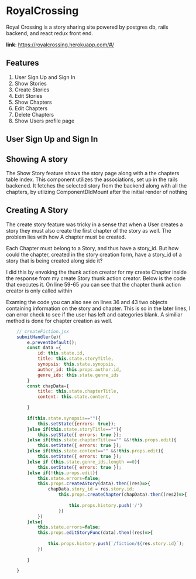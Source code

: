 # RoyalCrossing

Royal Crossing is a story sharing site powered by postgres db, rails backend, and react redux front end. 

__link__: https://royalcrossing.herokuapp.com/#/


## Features

1. User Sign Up and Sign In
1. Show Stories
1. Create Stories
1. Edit Stories
1. Show Chapters
1. Edit Chapters
1. Delete Chapters
1. Show Users profile page

## User Sign Up and Sign In

## Showing A story
The Show Story feature shows the story page  along with a the chapters table index. This component utilizes the associations, set up in the rails backened. It fetches the selected story from the backend along with all the chapters, by utlizing ComponentDIdMount after the initial render of nothing

## Creating A Story
The create story feature was tricky in a sense that when a User creates a story they must also create the first chapter of the story as well. The problem lies with how A chapter must be created. 

Each Chapter must belong to a Story, and thus have a story_id. But how could the chapter, created in the story creation form, have a story_id of a story that is being created along side it?

I did this by envoking the thunk action creator for my create Chapter inside the response from my create Story thunk action creator. Below is the code that executes it. On line 59-65 you can see that the chapter thunk action creator is only called within 

Examing the code you can also see on lines 36 and 43 two objects containing information on the story and chapter. This is so in the later lines, I can error check to see if the user has left and categories blank. A similiar method is done for chapter creation as well.

```javascript
    // createFiction.jsx
    submitHandler(e){
        e.preventDefault();
        const data ={
            id: this.state.id,
            title: this.state.storyTitle,
            synopsis: this.state.synopsis,
            author_id: this.props.author.id,
            genre_ids: this.state.genre_ids
        }
        const chapData={
            title: this.state.chapterTitle,
            content: this.state.content,

        }
      
        if(this.state.synopsis==""){
            this.setState({errors: true});
        }else if(this.state.storyTitle==""){
            this.setState({ errors: true });
        }else if(this.state.chapterTitle=="" &&!this.props.edit){
            this.setState({ errors: true });
        }else if(this.state.content=="" &&!this.props.edit){
            this.setState({ errors: true });
        }else if (this.state.genre_ids.length ==0){
            this.setState({ errors: true });
        }else if(!this.props.edit){
            this.state.errors=false;
            this.props.createAStory(data).then((res)=>{
                chapData.story_id = res.story.id;
                    this.props.createChapter(chapData).then((res2)=>{
                  
                        this.props.history.push('/')
                    })
            })
        }else{
            this.state.errors=false;
            this.props.editStoryFunc(data).then((res)=>{
              
                this.props.history.push(`/fiction/${res.story.id}`);
            })
            
        }
       
    }

```











